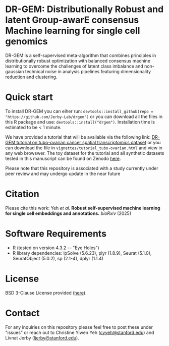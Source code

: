 # DR-GEM: Distributionally Robust and latent Group-awarE consensus Machine learning for single cell genomics

DR-GEM is a  self-supervised meta-algorithm that combines principles in distributionally robust optimization with balanced consensus machine learning to overcome the challenges of latent class imbalance and non-gaussian technical noise in analysis pipelines featuring dimensionality reduction and clustering. 

# **Quick start**

To install DR-GEM you can eiher run: 
`devtools::install_github(repo = "https://github.com/Jerby-Lab/drgem")` or you can download all the files in this R package and use: 
`devtools::install("drgem")`. Installation time is estimated to be < 1 minute.

We have provided a tutorial that will be available via the following link:
[DR-GEM tutorial on tubo-ovarian cancer spatial transcriptomics dataset](https://htmlpreview.github.io/?https://github.com/Jerby-Lab/drgem/blob/main/vignettes/tutorial_tubo-ovarian.html) or you can download the file in `vignettes/tutorial_tubo-ovarian.html` and view in any web browswer. The toy dataset for the tutorial and all synthetic datasets tested in this manuscript can be found on Zenodo [here](https://zenodo.org/records/15285190). 

Please note that this repository is associated with a study currently under peer review and may undergo update in the near future

# **Citation**
Please cite this work: Yeh _et al_. **Robust self-supervised machine learning for single cell embeddings and annotations.** _bioRxiv_ (2025)

# **Software Requirements**

* R (tested on version 4.3.2 -- "Eye Holes")
* R library dependencies: lpSolve (5.6.23), plyr (1.8.9), Seurat (5.1.0), SeuratObject (5.0.2), sp (2.1-4), dplyr (1.1.4)
  
# **License** 

BSD 3-Clause License provided ([here](https://github.com/Jerby-Lab/drgem/blob/main/LICENSE)).

# **Contact**

For any inquiries on this repository please feel free to post these under "issues" or reach out to Christine Yiwen Yeh ([cyyeh@stanford.edu](cyyeh@stanford.edu)) and Livnat Jerby ([ljerby@stanford.edu](ljerby@stanford.edu)).
